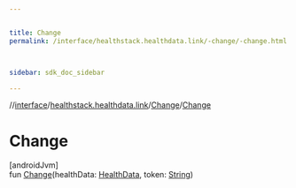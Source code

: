 ```yaml
---


title: Change
permalink: /interface/healthstack.healthdata.link/-change/-change.html



sidebar: sdk_doc_sidebar

---
```



//[interface](/hl_interface.html)/[healthstack.healthdata.link](../index.html)/[Change](index.html)/[Change](-change.html)



# Change



[androidJvm]\
fun [Change](-change.html)(healthData: [HealthData](../-health-data/index.html), token: [String](https://kotlinlang.org/api/latest/jvm/stdlib/kotlin/-string/index.html))






